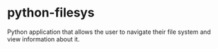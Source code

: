 # python-filesys
Python application that allows the user to navigate their file system and view information about it.
